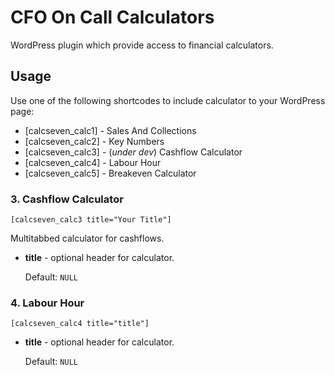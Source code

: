 # CFO On Call Calculators

WordPress plugin which provide access to financial calculators.

## Usage

Use one of the following shortcodes to include calculator to your WordPress page:

* \[calcseven_calc1\] - Sales And Collections
* \[calcseven_calc2\] - Key Numbers
* \[calcseven_calc3\] - (*under dev*) Cashflow Calculator
* \[calcseven_calc4\] - Labour Hour
* \[calcseven_calc5\] - Breakeven Calculator

### 3. Cashflow Calculator

    [calcseven_calc3 title="Your Title"]

Multitabbed calculator for cashflows.

* **title** - optional header for calculator.

	Default: `NULL`


### 4. Labour Hour

    [calcseven_calc4 title="title"]

* **title** - optional header for calculator.

	Default: `NULL`
